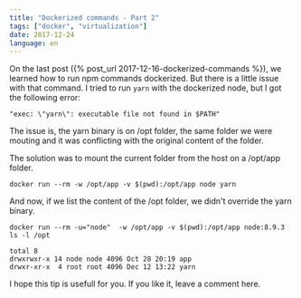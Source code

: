 ```yaml
---
title: "Dockerized commands - Part 2"
tags: ["docker", "virtualization"]
date: 2017-12-24
language: en
---
```


On the last post ({% post_url 2017-12-16-dockerized-commands %}), we learned
how to run npm commands dockerized. But there is a little issue with that
command. I tried to run `yarn` with the dockerized node, but I got the
following error:

```
"exec: \"yarn\": executable file not found in $PATH"
```

The issue is, the yarn binary is on /opt folder, the same folder we were
mouting and it was conflicting with the original content of the folder.

The solution was to mount the current folder from the host on a /opt/app
folder.

```
docker run --rm -w /opt/app -v $(pwd):/opt/app node yarn
```

And now, if we list the content of the /opt folder, we didn't override the
yarn binary.

```
docker run --rm -u="node"  -w /opt/app -v $(pwd):/opt/app node:8.9.3 ls -l /opt

total 8
drwxrwxr-x 14 node node 4096 Oct 28 20:19 app
drwxr-xr-x  4 root root 4096 Dec 12 13:22 yarn
```

I hope this tip is usefull for you. If you like it, leave a comment here.
